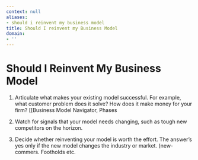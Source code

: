```yaml
---
context: null
aliases:
- should i reinvent my business model
title: Should I reinvent my Business Model
domain:
- ''
---
```


# Should I Reinvent My Business Model

1. Articulate what makes your existing model successful. For example, what customer problem does it solve? How does it make money for your firm? [[Business Model Navigator, Phases

2. Watch for signals that your model needs changing, such as tough new competitors on the horizon.

3. Decide whether reinventing your model is worth the effort. The answer’s yes only if the new model changes the industry or market. (new-commers. Footholds etc.
